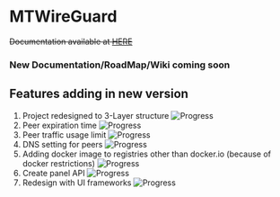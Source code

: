 # MTWireGuard
~~Documentation available at [HERE](https://mtwireguard.techgarage.ir/Documentation)~~
### New Documentation/RoadMap/Wiki coming soon

## Features adding in new version
1. Project redesigned to 3-Layer structure
![Progress](https://progress-bar.dev/100/?title=completed)
2. Peer expiration time
![Progress](https://progress-bar.dev/95/?title=testing)
3. Peer traffic usage limit
![Progress](https://progress-bar.dev/80/?title=working)
4. DNS setting for peers
![Progress](https://progress-bar.dev/0/?title=waiting)
5. Adding docker image to registries other than docker.io (because of docker restrictions)
![Progress](https://progress-bar.dev/0/?title=waiting)
6. Create panel API
![Progress](https://progress-bar.dev/0/?title=waiting)
7. Redesign with UI frameworks
![Progress](https://progress-bar.dev/0/?title=waiting)
